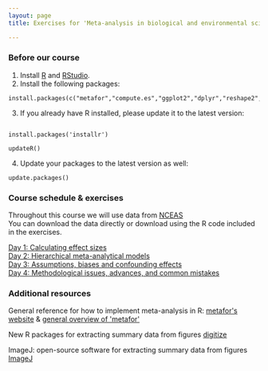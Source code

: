 ```yaml
---
layout: page
title: Exercises for 'Meta-analysis in biological and environmental sciences'

---
```



### Before our course  

1) Install [R](https://cran.r-project.org/) and [RStudio](https://www.rstudio.com/products/rstudio/download/).  
2) Install the following packages:

```
install.packages(c("metafor","compute.es","ggplot2","dplyr","reshape2","broom","tidyr"),quietly=TRUE)
```
3) If you already have R installed, please update it to the latest version:  

```

install.packages('installr')

updateR()

```

4) Update your packages to the latest version as well:  

```
update.packages()
```

### Course schedule \& exercises  

Throughout this course we will use data from [NCEAS](https://www.nceas.ucsb.edu/meta/publications.html#d_t_t)  
You can download the data directly or download using the R code included in the exercises.  

[Day 1: Calculating effect sizes](pages/Day1.html)  
[Day 2: Hierarchical meta-analytical models](pages/Day2.html)  
[Day 3: Assumptions, biases and confounding effects](pages/Day3.html)  
[Day 4: Methodological issues, advances, and common mistakes](pages/Day4.html)  

### Additional resources

General reference for how to implement meta-analysis in R: [metafor's website](http://www.metafor-project.org/doku.php) & [general overview of 'metafor'](http://www.jstatsoft.org/v36/i03/)  

New R packages for extracting summary data from figures
[digitize](https://github.com/tpoisot/digitize/)

ImageJ: open-source software for extracting summary data from figures
[ImageJ](https://imagej.net/Welcome)





